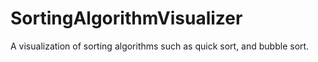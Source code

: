 # SortingAlgorithmVisualizer
A visualization of sorting algorithms such as quick sort, and bubble sort.
